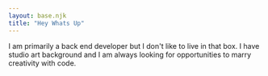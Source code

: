```yaml
---
layout: base.njk
title: "Hey Whats Up"
---
```


I am primarily a back end developer but I don't like to live in that box. I have studio art background and I am always looking for opportunities to marry creativity with code.
